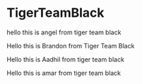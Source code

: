 # TigerTeamBlack
hello this is angel from tiger team black




Hello this is Brandon from Tiger Team Black

Hello this is Aadhil from tiger team black


Hello this is amar from tiger team black

